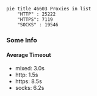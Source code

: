 
```mermaid
pie title 46603 Proxies in list
    "HTTP" : 25222
    "HTTPS": 7119
    "SOCKS" : 19546
```

### Some Info
#### Average Timeout

- mixed: 3.0s
- http: 1.5s
- https: 8.5s
- socks: 6.2s